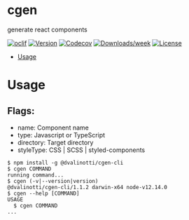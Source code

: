 cgen
====

generate react components

[![oclif](https://img.shields.io/badge/cli-oclif-brightgreen.svg)](https://oclif.io)
[![Version](https://img.shields.io/npm/v/cgen.svg)](https://npmjs.org/package/cgen)
[![Codecov](https://codecov.io/gh/dan-valinotti/cgen-cli/branch/master/graph/badge.svg)](https://codecov.io/gh/dan-valinotti/cgen-cli)
[![Downloads/week](https://img.shields.io/npm/dw/cgen.svg)](https://npmjs.org/package/cgen)
[![License](https://img.shields.io/npm/l/cgen.svg)](https://github.com/dan-valinotti/cgen-cli/blob/master/package.json)

<!-- toc -->
* [Usage](#usage)
<!-- tocstop -->
# Usage
## Flags:
* name: Component name
* type: Javascript or TypeScript
* directory: Target directory
* styleType: CSS | SCSS | styled-components
<!-- usage -->
```sh-session
$ npm install -g @dvalinotti/cgen-cli
$ cgen COMMAND
running command...
$ cgen (-v|--version|version)
@dvalinotti/cgen-cli/1.1.2 darwin-x64 node-v12.14.0
$ cgen --help [COMMAND]
USAGE
  $ cgen COMMAND
...
```
<!-- usagestop -->
